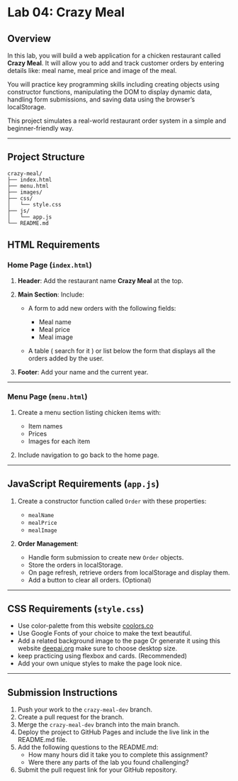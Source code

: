 # **Lab 04: Crazy Meal**

## **Overview**

In this lab, you will build a web application for a chicken restaurant called **Crazy Meal**. It will allow you to add and track customer orders by entering details like: meal name, meal price and image of the meal.

You will practice key programming skills including creating objects using constructor functions, manipulating the DOM to display dynamic data, handling form submissions, and saving data using the browser’s localStorage.

This project simulates a real-world restaurant order system in a simple and beginner-friendly way.

---

## Project Structure

```
crazy-meal/
├── index.html
├── menu.html
├── images/
├── css/
│   └── style.css
├── js/
│   └── app.js
└── README.md
```

## **HTML Requirements**

### **Home Page (`index.html`)**

1. **Header**: Add the restaurant name **Crazy Meal** at the top.

2. **Main Section**: Include:

   - A form to add new orders with the following fields:

     - Meal name
     - Meal price
     - Meal image

   - A table ( search for it ) or list below the form that displays all the orders added by the user.

3. **Footer**: Add your name and the current year.

---

### **Menu Page (`menu.html`)**

1. Create a menu section listing chicken items with:

   - Item names
   - Prices
   - Images for each item

2. Include navigation to go back to the home page.

---

## **JavaScript Requirements (`app.js`)**

1. Create a constructor function called `Order` with these properties:

   - `mealName`
   - `mealPrice`
   - `mealImage`

2. **Order Management**:
   - Handle form submission to create new `Order` objects.
   - Store the orders in localStorage.
   - On page refresh, retrieve orders from localStorage and display them.
   - Add a button to clear all orders. (Optional)

---

## **CSS Requirements (`style.css`)**

- Use color-palette from this website [coolors.co](https://coolors.co/palettes/trending)
- Use Google Fonts of your choice to make the text beautiful.
- Add a related background image to the page Or generate it using this website [deepai.org](https://deepai.org/machine-learning-model/text2img) make sure to choose desktop size.
- keep practicing using flexbox and cards. (Recommended)
- Add your own unique styles to make the page look nice.

---

## **Submission Instructions**

1. Push your work to the `crazy-meal-dev` branch.
2. Create a pull request for the branch.
3. Merge the `crazy-meal-dev` branch into the main branch.
4. Deploy the project to GitHub Pages and include the live link in the README.md file.
5. Add the following questions to the README.md:
   - How many hours did it take you to complete this assignment?
   - Were there any parts of the lab you found challenging?
6. Submit the pull request link for your GitHub repository.
